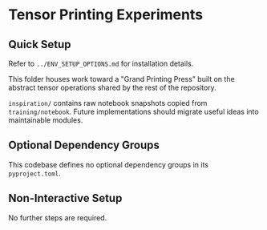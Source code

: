 # Tensor Printing Experiments

## Quick Setup

Refer to `../ENV_SETUP_OPTIONS.md` for installation details.

This folder houses work toward a "Grand Printing Press" built on the abstract tensor operations shared by the rest of the repository.

`inspiration/` contains raw notebook snapshots copied from `training/notebook`. Future implementations should migrate useful ideas into maintainable modules.

## Optional Dependency Groups

This codebase defines no optional dependency groups in its `pyproject.toml`.

## Non-Interactive Setup

No further steps are required.
